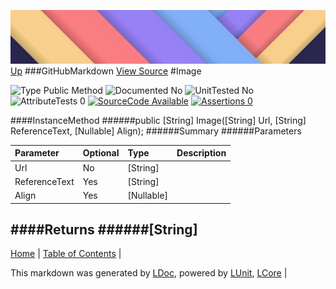 ![](../Content/LDoc-banner-small.png "")
[Up](GitHubMarkdown.md)
###GitHubMarkdown
[View Source](GitHubMarkdown.md)
#Image

![Type Public Method](http://b.repl.ca/v1/Type-Public%20Method-lightgrey.png "") ![Documented No](http://b.repl.ca/v1/Documented-No-red.png "") ![UnitTested No](http://b.repl.ca/v1/UnitTested-No-lightgrey.png "") ![AttributeTests 0](http://b.repl.ca/v1/AttributeTests-0-lightgrey.png "") [![SourceCode Available](http://b.repl.ca/v1/SourceCode-Available-brightgreen.png "")](GitHubMarkdown.md) [![Assertions 0](http://b.repl.ca/v1/Assertions-0-brightgreen.png "")](GitHubMarkdown.md)

####InstanceMethod
######public [String] Image([String] Url, [String] ReferenceText, [Nullable<Align>] Align);
######Summary
######Parameters

Parameter | Optional | Type | Description
:---  | :---  | :---  | :--- 
Url | No | [String] | 
ReferenceText | Yes | [String] | 
Align | Yes | [Nullable<Align>] | 

####Returns
######[String]
---

[Home](../../README.md) | [Table of Contents](../../TableOfContents.md) | 


This markdown was generated by [LDoc](https://github.com/CodeSingularity/LDoc), powered by [LUnit](https://github.com/CodeSingularity/LUnit), [LCore](https://github.com/CodeSingularity/LCore) | 

